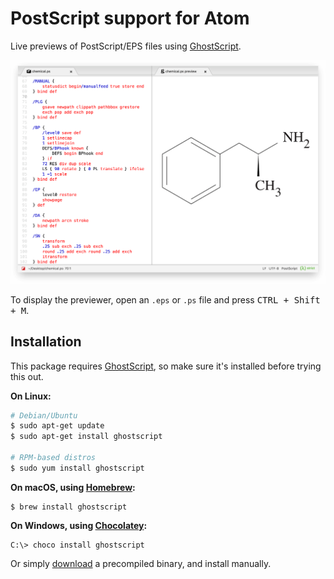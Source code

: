 PostScript support for Atom
===========================

Live previews of PostScript/EPS files using [GhostScript][].


![Figure 1: Structural formula rendering](./figure-1.png)


To display the previewer, open an `.eps` or `.ps` file and press <kbd>CTRL + Shift + M</kbd>.


Installation
--------------------------------------------------------------------------------
This package requires [GhostScript][download],
so make sure it's installed before trying this out.

**On Linux:**
~~~bash
# Debian/Ubuntu
$ sudo apt-get update
$ sudo apt-get install ghostscript

# RPM-based distros
$ sudo yum install ghostscript
~~~

**On macOS, using [Homebrew][]:**
~~~console
$ brew install ghostscript
~~~

**On Windows, using [Chocolatey][]:**
~~~batch
C:\> choco install ghostscript
~~~

Or simply [download][] a precompiled binary, and install manually.




[GhostScript]: https://www.ghostscript.com/
[download]:    https://www.ghostscript.com/download/gsdnld.html
[Homebrew]:    https://brew.sh/
[Chocolatey]:  https://chocolatey.org/
